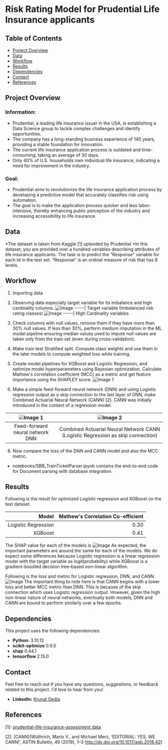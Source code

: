 # Risk Rating Model for Prudential Life Insurance applicants

## Table of Contents

- [Project Overview](#project-overview)
- [Data](#data)
- [Workflow](#workflow)
- [Results](#results)
- [Dependencies](#dependencies)
- [Contact](#contact)
- [References](#references)

## Project Overview
### Information:
* Prudential, a leading life insurance issuer in the USA, is establishing a Data Science group to tackle complex challenges and identify opportunities.
* The company has a long-standing business experience of 140 years, providing a stable foundation for innovation.
* The current life insurance application process is outdated and time-consuming, taking an average of 30 days.
* Only 40% of U.S. households own individual life insurance, indicating a need for improvement in the industry.

### Goal:
* Prudential aims to revolutionize the life insurance application process by developing a predictive model that accurately classifies risk using automation.
* The goal is to make the application process quicker and less labor-intensive, thereby enhancing public perception of the industry and increasing accessibility to life insurance.

## Data

*The dataset is taken from Kaggle [1] uplaoded by Prudential
*In this dataset, you are provided over a hundred variables describing attributes of life insurance applicants. The task is to predict the "Response" variable for each Id in the test set. "Response" is an ordinal measure of risk that has 8 levels.

## Workflow

1. Importing data
2. Observing data especially target variable for its imbalance and high cardinality columns.
  ![Image](https://github.com/krunalgedia/RiskRating_for_Prudential_Life_Insurance_applicants/blob/main/images_README/target.png)
   -----|
   Target variable (Imbalanced risk rating classes)
![Image](https://github.com/krunalgedia/RiskRating_for_Prudential_Life_Insurance_applicants/blob/main/images_README/bin_cardinality.png)
   -----|
   High Cardinality variables
   
4. Check columns with null values, remove them if they have more than 30% null values. If less than 30%, perform medium imputation in the ML model pipeline ensuring median values used to impute null values are taken only from the train set (even during cross-validation).
5. Make train test Stratified split. Compute class weights and use them in the later models to compute weighted loss while training.
6. Create model pipelines for XGBoost and Logistic Regression, and optimize model hyperparameters using Bayesian optimization. Calculate Mathew's correlation coefficient (MCC) as a metric and get feature importance using the SHAPLEY score.
![Image 1](https://github.com/krunalgedia/RiskRating_for_Prudential_Life_Insurance_applicants/blob/main/images_README/xgblr.png) 
7. Make a simple feed-forward neural network (DNN) and using Logistic regression output as a skip connection to the last layer of DNN, make Combined Actuarial Neural Network (CANN) [2]. CANN was initially introduced in the context of a regression model.

![Image 1](https://github.com/krunalgedia/RiskRating_for_Prudential_Life_Insurance_applicants/blob/main/images_README/dnn.png) | ![Image 2](https://github.com/krunalgedia/RiskRating_for_Prudential_Life_Insurance_applicants/blob/main/images_README/cann.png)
:-------------------------:|:-------------------------:
Feed-forward neural network DNN | Combined Actuarial Neural Network CANN (Logistic Regression as skip connection)

8. Now compare the loss of the DNN and CANN model and also the MCC metric.
  

* notebooks/SBB_TrainTicketParser.ipynb contains the end-to-end code for Document parsing with database integration.

## Results


Following is the result for optimized Logistic regression and XGBoost on the test dataset.

| Model | Mathew's Correlation Co-efficient | 
|--------:|------------:|
|  Logistic Regression | 0.30 |
| XGBoost | 0.41 |

The SHAP value for each of the models is
![Image](https://github.com/krunalgedia/RiskRating_for_Prudential_Life_Insurance_applicants/blob/main/images_README/shap.png)
As expected, the important parameters are around the same for each of the models. We do expect some differences because Logistic regression is a linear regression model with the target variable as logit(probability) while XGBoost is a gradient-boosted decision tree-based non-linear algorithm.

Following is the loss and metric for Logistic regression, DNN, and CANN.
![Image](https://github.com/krunalgedia/RiskRating_for_Prudential_Life_Insurance_applicants/blob/main/images_README/results.png)
The important thing to note here is that CANN begins with a lower loss and better MCC metric than DNN. This is because of the skip connection which uses Logistic regression output. However, given the high non-linear nature of neural networks, eventually both models, DNN and CANN are bound to perform similarly over a few epochs.

## Dependencies

This project uses the following dependencies:

- **Python:** 3.10.12
- **scikit-optimize** 0.9.0
- **shap** 0.44.1
- **tensorflow** 2.15.0
  
## Contact

Feel free to reach out if you have any questions, suggestions, or feedback related to this project. I'd love to hear from you!

- **LinkedIn:** [Krunal Gedia](https://www.linkedin.com/in/krunal-gedia-00188899/)

## References
[1]: [prudential-life-insurance-assessment data](https://www.kaggle.com/c/prudential-life-insurance-assessment)

[2]: [CANN](Wüthrich, Mario V., and Michael Merz, ‘EDITORIAL: YES, WE CANN!’, ASTIN Bulletin, 49 (2019), 1–3 <http://dx.doi.org/10.1017/asb.2018.42>)


